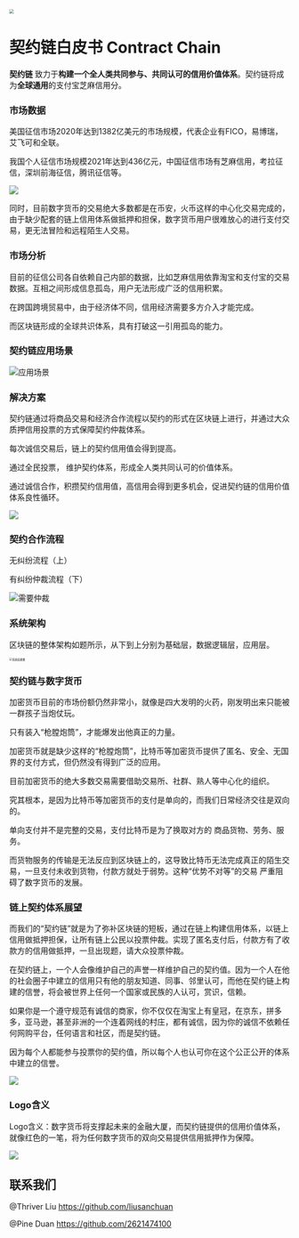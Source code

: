 <img src="docs/logo/logo.jpg" style="zoom:50%;" />




# **契约链**白皮书 Contract Chain
**契约链** 致力于**构建一个全人类共同参与、共同认可的信用价值体系**。契约链将成为**全球通用**的支付宝芝麻信用分。

### 市场数据

美国征信市场2020年达到1382亿美元的市场规模，代表企业有FICO，易博瑞，艾飞可和全联。

我国个人征信市场规模2021年达到436亿元，中国征信市场有芝麻信用，考拉征信，深圳前海征信，腾讯征信等。

![](契约链白皮书.assets/图片1.png)

同时，目前数字货币的交易绝大多数都是在币安，火币这样的中心化交易完成的，由于缺少配套的链上信用体系做抵押和担保，数字货币用户很难放心的进行支付交易，更无法冒险和远程陌生人交易。



### 市场分析

目前的征信公司各自依赖自己内部的数据，比如芝麻信用依靠淘宝和支付宝的交易数据。互相之间形成信息孤岛，用户无法形成广泛的信用积累。

在跨国跨境贸易中，由于经济体不同，信用经济需要多方介入才能完成。

而区块链形成的全球共识体系，具有打破这一引用孤岛的能力。



### 契约链应用场景

![应用场景](README.assets/应用场景-1625570481477.png)

### 解决方案



契约链通过将商品交易和经济合作流程以契约的形式在区块链上进行，并通过大众质押信用投票的方式保障契约仲裁体系。

每次诚信交易后，链上的契约信用值会得到提高。

通过全民投票， 维护契约体系，形成全人类共同认可的价值体系。

通过诚信合作，积攒契约信用值，高信用会得到更多机会，促进契约链的信用价值体系良性循环。

![](契约链白皮书.assets/图片2.png)


### 契约合作流程

无纠纷流程（上）

有纠纷仲裁流程（下）

![需要仲裁](docs/img/需要仲裁.png)

### 系统架构

区块链的整体架构如题所示，从下到上分别为基础层，数据逻辑层，应用层。



<img src="docs/流程图/系统结果图.png" alt="系统结果图" style="zoom: 33%;" />



### 契约链与数字货币

加密货币目前的市场份额仍然非常小，就像是四大发明的火药，刚发明出来只能被一群孩子当炮仗玩。

只有装入“枪膛炮筒”，才能爆发出他真正的力量。

加密货币就是缺少这样的“枪膛炮筒”，比特币等加密货币提供了匿名、安全、无国界的支付方式，但仍然没有得到广泛的应用。

目前加密货币的绝大多数交易需要借助交易所、社群、熟人等中心化的组织。

究其根本，是因为比特币等加密货币的支付是单向的，而我们日常经济交往是双向的。

单向支付并不是完整的交易，支付比特币是为了换取对方的 商品货物、劳务、服务。

而货物服务的传输是无法反应到区块链上的，这导致比特币无法完成真正的陌生交易，一旦支付未收到货物，付款方就处于弱势。这种“优势不对等”的交易 严重阻碍了数字货币的发展。

### 链上契约体系展望

而我们的“契约链”就是为了弥补区块链的短板，通过在链上构建信用体系，以链上信用做抵押担保，让所有链上公民以投票仲裁。实现了匿名支付后，付款方有了收款方的信用做抵押，一旦出现题，请大众投票仲裁。

在契约链上，一个人会像维护自己的声誉一样维护自己的契约值。因为一个人在他的社会圈子中建立的信用只有他的朋友知道、同事、邻里认可，而他在契约链上构建的信誉，将会被世界上任何一个国家或民族的人认可，赏识，信赖。

如果你是一个遵守规范有诚信的商家，你不仅仅在淘宝上有皇冠，在京东，拼多多，亚马逊，甚至非洲的一个连着网线的村庄，都有诚信，因为你的诚信不依赖任何网购平台，任何语言和社区，而是契约链。

因为每个人都能参与投票你的契约值，所以每个人也认可你在这个公正公开的体系中建立的信誉。

![](契约链白皮书.assets/图片3.png)



### **Logo含义**

Logo含义：数字货币将支撑起未来的金融大厦，而契约链提供的信用价值体系，就像红色的一笔，将为任何数字货币的双向交易提供信用抵押作为保障。

![](README.assets/logo.jpg)





## 联系我们

@Thriver Liu  https://github.com/liusanchuan

@Pine Duan  https://github.com/2621474100